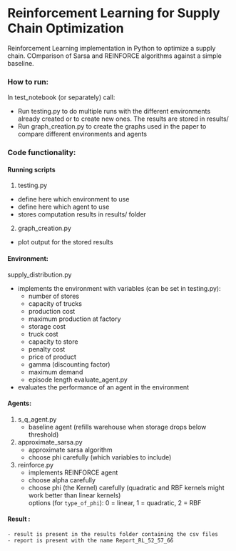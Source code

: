# Reinforcement Learning for Supply Chain Optimization
Reinforcement Learning implementation in Python to optimize a supply chain. COmparison of Sarsa and REINFORCE algorithms against a simple baseline.

### How to run: <br>
In test_notebook (or separately) call:
* Run testing.py to do multiple runs with the different environments already created or to create new ones. The results are stored in results/
* Run graph_creation.py to create the graphs used in the paper to compare different environments and agents


### Code functionality: <br>

#### Running scripts
1. testing.py
* define here which environment to use
* define here which agent to use
* stores computation results in results/ folder
2. graph_creation.py
* plot output for the stored results

#### Environment:
supply_distribution.py
* implements the environment with variables (can be set in testing.py):
    - number of stores
    - capacity of trucks
    - production cost
    - maximum production at factory
    - storage cost
    - truck cost
    - capacity to store
    - penalty cost 
    - price of product
    - gamma (discounting factor)
    - maximum demand
    - episode length
evaluate_agent.py
* evaluates the performance of an agent in the environment

#### Agents:
1. s_q_agent.py 
    * baseline agent (refills warehouse when storage drops below threshold)
2. approximate_sarsa.py
    * approximate sarsa algorithm 
    * choose phi carefully (which variables to include)
3. reinforce.py
    * implements REINFORCE agent
    * choose alpha carefully
    * choose phi (the Kernel) carefully (quadratic and RBF kernels might work better than linear kernels) <br>
        options (for `type_of_phi`): 0 = linear, 1 = quadratic, 2 = RBF

#### Result : 
    - result is present in the results folder containing the csv files
    - report is present with the name Report_RL_52_57_66
   

